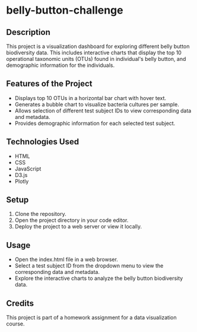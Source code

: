 # belly-button-challenge

## Description
This project is a visualization dashboard for exploring different belly button biodiversity data. This includes interactive charts that display the top 10 operational taxonomic units (OTUs) found in individual's belly button, and demographic information for the individuals.

## Features of the Project
- Displays top 10 OTUs in a horizontal bar chart with hover text.
- Generates a bubble chart to visualize bacteria cultures per sample.
- Allows selection of different test subject IDs to view corresponding data and metadata.
- Provides demographic information for each selected test subject.

## Technologies Used
- HTML
- CSS
- JavaScript
- D3.js
- Plotly

## Setup
1. Clone the repository.
2. Open the project directory in your code editor.
3. Deploy the project to a web server or view it locally.

## Usage
- Open the index.html file in a web browser.
- Select a test subject ID from the dropdown menu to view the corresponding data and metadata.
- Explore the interactive charts to analyze the belly button biodiversity data.

## Credits
This project is part of a homework assignment for a data visualization course.
